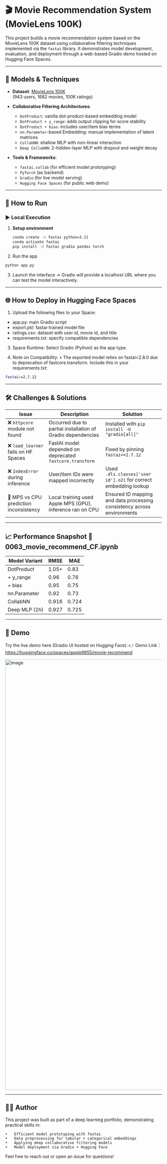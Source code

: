 # 🎬 Movie Recommendation System (MovieLens 100K)

This project builds a movie recommendation system based on the MovieLens 100K dataset using collaborative filtering techniques implemented via the `fastai` library. It demonstrates model development, evaluation, and deployment through a web-based Gradio demo hosted on Hugging Face Spaces.

---

## 🧠 Models & Techniques

- **Dataset**: [MovieLens 100K](https://grouplens.org/datasets/movielens/100k/)  
  (943 users, 1682 movies, 100K ratings)

- **Collaborative Filtering Architectures**:
  - `DotProduct`: vanilla dot-product-based embedding model
  - `DotProduct + y_range`: adds output clipping for score stability
  - `DotProduct + bias`: includes user/item bias terms
  - `nn.Parameter`-based Embedding: manual implementation of latent matrices
  - `CollabNN`: shallow MLP with non-linear interaction
  - `Deep CollabNN`: 2-hidden-layer MLP with dropout and weight decay

- **Tools & Frameworks**:
  - `fastai.collab` (for efficient model prototyping)
  - `PyTorch` (as backend)
  - `Gradio` (for live model serving)
  - `Hugging Face Spaces` (for public web demo)

---

## 🚀 How to Run

### ▶️ Local Execution 

1. **Setup environment**
   ```bash
   conda create -n fastai python=3.11
   conda activate fastai
   pip install -U fastai gradio pandas torch

2.	Run the app
```bash
python app.py

```
3.	Launch the interface -> Gradio will provide a localhost URL where you can test the model interactively.

---

## 🌐 How to Deploy in Hugging Face Spaces
1.	Upload the following files to your Space:

- app.py: main Gradio script
- export.pkl: fastai-trained model file
- ratings.csv: dataset with user id, movie id, and title
- requirements.txt: specify compatible dependencies
	
 3.	Space Runtime:
Select Gradio (Python) as the app type.
	
 4.	Note on Compatibility:
	•	The exported model relies on fastai<2.8.0 due to deprecation of fastcore.transform.
Include this in your requirements.txt:
```bash
fastai==2.7.12
```

---

 ## 🛠️ Challenges & Solutions

| Issue | Description | Solution |
|-------|-------------|----------|
| ❌ `httpcore` module not found | Occurred due to partial installation of Gradio dependencies | Installed with `pip install -U "gradio[all]"` |
| ❌ `load_learner` fails on HF Spaces | FastAI model depended on deprecated `fastcore.transform` | Fixed by pinning `fastai==2.7.12` |
| ❌ `IndexError` during inference | User/item IDs were mapped incorrectly | Used `.dls.classes['user id'].o2i` for correct embedding lookup |
| 🔁 MPS vs CPU prediction inconsistency | Local training used Apple MPS (GPU), inference ran on CPU | Ensured ID mapping and data processing consistency across environments |



---

## 📈 Performance Snapshot 📙 0063_movie_recommend_CF.ipynb

| Model Variant        | RMSE   | MAE   |
|----------------------|--------|-------|
| DotProduct           | 1.05+  | 0.83  |
| + y_range            | 0.96   | 0.76  |
| + bias               | 0.95   | 0.75  |
| nn.Parameter         | 0.92   | 0.73  |
| CollabNN             | 0.916  | 0.724 |
| Deep MLP (2h)        | 0.927  | 0.725 |

---

## 📎 Demo

Try the live demo here (Gradio UI hosted on Hugging Face):
👉 Demo Link：https://huggingface.co/spaces/apple9855/movie-recommend 

<img width="1383" alt="image" src="https://github.com/user-attachments/assets/c3edc8b9-ca16-4a4a-a452-1a273d1030e9" />

---

## 👩‍💻 Author

This project was built as part of a deep learning portfolio, demonstrating practical skills in:

	•	Efficient model prototyping with fastai
	•	Data preprocessing for tabular + categorical embeddings
	•	Applying deep collaborative filtering models
	•	Model deployment via Gradio + Hugging Face

Feel free to reach out or open an issue for questions!


